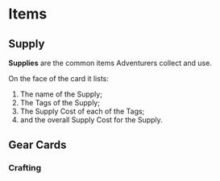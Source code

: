 # Items 

## Supply

**Supplies** are the common items Adventurers collect and use. 

On the face of the card it lists: 
1. The name of the Supply; 
2. The Tags of the Supply;
3. The Supply Cost of each of the Tags;  
4. and the overall Supply Cost for the Supply.



## Gear Cards

### Crafting
